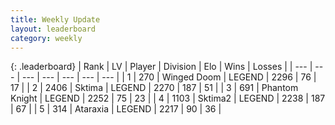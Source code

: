 ```yaml
---
title: Weekly Update
layout: leaderboard
category: weekly
---
```


{: .leaderboard}
| Rank | LV | Player | Division | Elo | Wins | Losses |
| --- | --- | --- | --- | --- | --- | --- |
| <span data-change="4">1</span> | 270 | <span title="ID: 744396">Winged Doom</span> | LEGEND | <span data-change="96">2296</span> | <span data-change="22">76</span> | <span data-change="2">17</span> |
| <span data-change="-1">2</span> | 2406 | <span title="ID: 353063">Sktima</span> | LEGEND | <span data-change="51">2270</span> | <span data-change="104">187</span> | <span data-change="25">51</span> |
| <span data-change="0">3</span> | 691 | <span title="ID: 742939">Phantom Knight</span> | LEGEND | <span data-change="38">2252</span> | <span data-change="15">75</span> | <span data-change="3">23</span> |
| <span data-change="8">4</span> | 1103 | <span title="ID: 402846">Sktima2</span> | LEGEND | <span data-change="127">2238</span> | <span data-change="110">187</span> | <span data-change="39">67</span> |
| <span data-change="9">5</span> | 314 | <span title="ID: 745153">Ataraxia</span> | LEGEND | <span data-change="112">2217</span> | <span data-change="19">90</span> | <span data-change="7">36</span> |